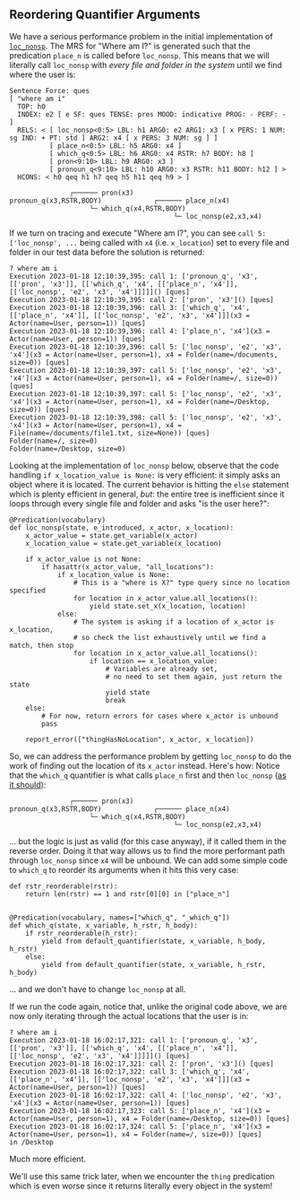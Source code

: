 ## Reordering Quantifier Arguments
We have a serious performance problem in the initial implementation of [`loc_nonsp`](devvocabLoc_nonspAndPlace). The MRS for "Where am I?" is generated such that the predication `place_n` is called before `loc_nonsp`. This means that we will literally call `loc_nonsp` with *every file and folder in the system* until we find where the user is:

~~~
Sentence Force: ques
[ "where am i"
  TOP: h0
  INDEX: e2 [ e SF: ques TENSE: pres MOOD: indicative PROG: - PERF: - ]
  RELS: < [ loc_nonsp<0:5> LBL: h1 ARG0: e2 ARG1: x3 [ x PERS: 1 NUM: sg IND: + PT: std ] ARG2: x4 [ x PERS: 3 NUM: sg ] ]
          [ place_n<0:5> LBL: h5 ARG0: x4 ]
          [ which_q<0:5> LBL: h6 ARG0: x4 RSTR: h7 BODY: h8 ]
          [ pron<9:10> LBL: h9 ARG0: x3 ]
          [ pronoun_q<9:10> LBL: h10 ARG0: x3 RSTR: h11 BODY: h12 ] >
  HCONS: < h0 qeq h1 h7 qeq h5 h11 qeq h9 > ]

               ┌────── pron(x3)
pronoun_q(x3,RSTR,BODY)             ┌────── place_n(x4)
                    └─ which_q(x4,RSTR,BODY)
                                         └─ loc_nonsp(e2,x3,x4)
~~~

If we turn on tracing and execute "Where am I?", you can see `call 5: ['loc_nonsp', ...` being called with `x4` (i.e. `x_location`) set to every file and folder in our test data before the solution is returned: 

~~~
? where am i
Execution 2023-01-18 12:10:39,395: call 1: ['pronoun_q', 'x3', [['pron', 'x3']], [['which_q', 'x4', [['place_n', 'x4']], [['loc_nonsp', 'e2', 'x3', 'x4']]]]]() [ques]
Execution 2023-01-18 12:10:39,395: call 2: ['pron', 'x3']() [ques]
Execution 2023-01-18 12:10:39,396: call 3: ['which_q', 'x4', [['place_n', 'x4']], [['loc_nonsp', 'e2', 'x3', 'x4']]](x3 = Actor(name=User, person=1)) [ques]
Execution 2023-01-18 12:10:39,396: call 4: ['place_n', 'x4'](x3 = Actor(name=User, person=1)) [ques]
Execution 2023-01-18 12:10:39,396: call 5: ['loc_nonsp', 'e2', 'x3', 'x4'](x3 = Actor(name=User, person=1), x4 = Folder(name=/documents, size=0)) [ques]
Execution 2023-01-18 12:10:39,397: call 5: ['loc_nonsp', 'e2', 'x3', 'x4'](x3 = Actor(name=User, person=1), x4 = Folder(name=/, size=0)) [ques]
Execution 2023-01-18 12:10:39,397: call 5: ['loc_nonsp', 'e2', 'x3', 'x4'](x3 = Actor(name=User, person=1), x4 = Folder(name=/Desktop, size=0)) [ques]
Execution 2023-01-18 12:10:39,398: call 5: ['loc_nonsp', 'e2', 'x3', 'x4'](x3 = Actor(name=User, person=1), x4 = File(name=/documents/file1.txt, size=None)) [ques]
Folder(name=/, size=0)
Folder(name=/Desktop, size=0)
~~~

Looking at the implementation of `loc_nonsp` below, observe that the code handling `if x_location_value is None:` is very efficient: it simply asks an object where it is located. The current behavior is hitting the `else` statement which is plenty efficient in general, *but*: the entire tree is inefficient since it loops through every single file and folder and asks "is the user here?":

~~~
@Predication(vocabulary)
def loc_nonsp(state, e_introduced, x_actor, x_location):
    x_actor_value = state.get_variable(x_actor)
    x_location_value = state.get_variable(x_location)

    if x_actor_value is not None:
        if hasattr(x_actor_value, "all_locations"):
            if x_location_value is None:
                # This is a "where is X?" type query since no location specified
                for location in x_actor_value.all_locations():
                    yield state.set_x(x_location, location)
            else:
                # The system is asking if a location of x_actor is x_location,
                # so check the list exhaustively until we find a match, then stop
                for location in x_actor_value.all_locations():
                    if location == x_location_value:
                        # Variables are already set,
                        # no need to set them again, just return the state
                        yield state
                        break
    else:
        # For now, return errors for cases where x_actor is unbound
        pass

    report_error(["thingHasNoLocation", x_actor, x_location])
~~~

So, we can address the performance problem by getting `loc_nonsp` to do the work of finding out the location of its `x_actor` instead. Here's how: Notice that the `which_q` quantifier is what calls `place_n` first and then `loc_nonsp` ([as it should](../devhowto/devhowtoScopalArguments)):
~~~
               ┌────── pron(x3)
pronoun_q(x3,RSTR,BODY)             ┌────── place_n(x4)
                    └─ which_q(x4,RSTR,BODY)
                                         └─ loc_nonsp(e2,x3,x4)
~~~

... but the logic is just as valid (for this case anyway), if it called them in the reverse order. Doing it that way allows us to find the more performant path through `loc_nonsp` since `x4` will be unbound. We can add some simple code to `which_q` to reorder its arguments when it hits this very case:

~~~
def rstr_reorderable(rstr):
    return len(rstr) == 1 and rstr[0][0] in ["place_n"]


@Predication(vocabulary, names=["which_q", "_which_q"])
def which_q(state, x_variable, h_rstr, h_body):
    if rstr_reorderable(h_rstr):
        yield from default_quantifier(state, x_variable, h_body, h_rstr)
    else:
        yield from default_quantifier(state, x_variable, h_rstr, h_body)
~~~

... and we don't have to change `loc_nonsp` at all.

If we run the code again, notice that, unlike the original code above, we are now only iterating through the actual locations that the user is in:

~~~
? where am i
Execution 2023-01-18 16:02:17,321: call 1: ['pronoun_q', 'x3', [['pron', 'x3']], [['which_q', 'x4', [['place_n', 'x4']], [['loc_nonsp', 'e2', 'x3', 'x4']]]]]() [ques]
Execution 2023-01-18 16:02:17,321: call 2: ['pron', 'x3']() [ques]
Execution 2023-01-18 16:02:17,322: call 3: ['which_q', 'x4', [['place_n', 'x4']], [['loc_nonsp', 'e2', 'x3', 'x4']]](x3 = Actor(name=User, person=1)) [ques]
Execution 2023-01-18 16:02:17,322: call 4: ['loc_nonsp', 'e2', 'x3', 'x4'](x3 = Actor(name=User, person=1)) [ques]
Execution 2023-01-18 16:02:17,323: call 5: ['place_n', 'x4'](x3 = Actor(name=User, person=1), x4 = Folder(name=/Desktop, size=0)) [ques]
Execution 2023-01-18 16:02:17,324: call 5: ['place_n', 'x4'](x3 = Actor(name=User, person=1), x4 = Folder(name=/, size=0)) [ques]
in /Desktop
~~~

Much more efficient.

We'll use this same trick later, when we encounter the `thing` predication which is even worse since it returns literally every object in the system!